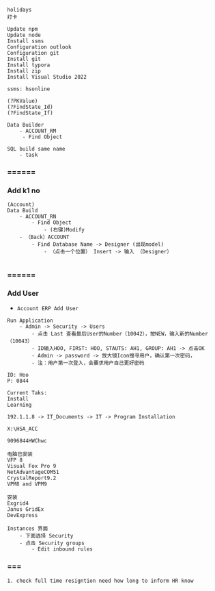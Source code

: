 ```
holidays
打卡

```

```
Update npm
Update node
Install ssms
Configuration outlook
Configuration git
Install git
Install typora
Install zip
Install Visual Studio 2022

```

```
ssms: hsonline
```

```
(?PKValue)
(?FindState_Id)
(?FindState_If)
```

```
Data Builder
	- ACCOUNT_RM
	 - Find Object
```

```
SQL build same name
	- task
```

### ======

### Add k1 no

```
(Account)
Data Build
	- ACCOUNT_RN
		- Find Object
			- (右键)Modify
	- （Back）ACCOUNT
		- Find Database Name -> Designer (出现model)
			- （点击一个位置） Insert -> 输入 （Designer）
			
```

### ======

### Add User

- `Account ERP Add User`

```
Run Application
	- Admin -> Security -> Users
		- 点击 Last 查看最后User的Number（10042），按NEW，输入新的Number（10043）
		- ID输入HOO, FIRST: HOO, STAUTS: AH1, GROUP: AH1 -> 点击OK
		- Admin -> password -> 放大镜Icon搜寻用户，确认第一次密码，
		- 注：用户第一次登入，会要求用户自己更好密码
		
ID: Hoo
P: 0844
```



```
Current Taks:
Install
Learning

```

```
192.1.1.8 -> IT_Documents -> IT -> Program Installation

X:\HSA_ACC
```

```
9096844HWChwc
```

```
电脑已安装
VFP 8
Visual Fox Pro 9
NetAdvantageCOM51
CrystalReport9.2
VPM8 and VPM9

安装
Exgrid4
Janus GridEx
DevExpress
```

```
Instances 界面
	- 下面选择 Security
	- 点击 Security groups
		- Edit inbound rules
```



### ===

```
1. check full time resigntion need how long to inform HR know
```





